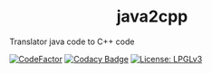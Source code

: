<h1 align="center">java2cpp</h1>

Translator java code to C++ code

[![CodeFactor](https://www.codefactor.io/repository/github/ethosa/java2cpp/badge)](https://www.codefactor.io/repository/github/ethosa/java2cpp)
[![Codacy Badge](https://api.codacy.com/project/badge/Grade/31690e24f9c84ea48bd4815fa2c710e1)](https://www.codacy.com/manual/Ethosa/java2cpp?utm_source=github.com&amp;utm_medium=referral&amp;utm_content=Ethosa/java2cpp&amp;utm_campaign=Badge_Grade)
[![License: LPGLv3](https://img.shields.io/github/license/Ethosa/java2cpp)](https://github.com/Ethosa/java2cpp/blob/master/LICENSE)
